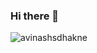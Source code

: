 ### Hi there 👋
<p align="left"> <img src="https://komarev.com/ghpvc/?username=avinashsdhakne&label=Profile%20views&color=0e75b6&style=flat" alt="avinashsdhakne" /> </p>

<!-- </p> <br>

<p align="center">&nbsp;<img src="https://github-readme-stats.vercel.app/api?username=avinashsdhakne" width="58%" height="100%">  
  
</p>
 -->
<!--
**avinashdhakne/avinashdhakne** is a ✨ _special_ ✨ repository because its `README.md` (this file) appears on your GitHub profile.

Here are some ideas to get you started:

- 🔭 I’m currently working on ...
- 🌱 I’m currently learning ...
- 👯 I’m looking to collaborate on ...
- 🤔 I’m looking for help with ...
- 💬 Ask me about ...
- 📫 How to reach me: ...
- 😄 Pronouns: ...
- ⚡ Fun fact: ...
-->
